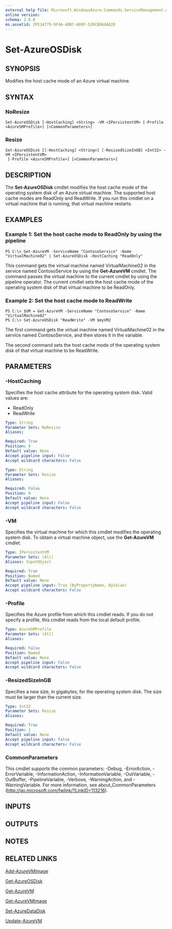 ```yaml
---
external help file: Microsoft.WindowsAzure.Commands.ServiceManagement.dll-Help.xml
online version: 
schema: 2.0.0
ms.assetid: 2FE14779-9F4A-40B7-A09F-520CB966AA28
---
```


# Set-AzureOSDisk

## SYNOPSIS
Modifies the host cache mode of an Azure virtual machine.

## SYNTAX

### NoResize
```
Set-AzureOSDisk [-HostCaching] <String> -VM <IPersistentVM> [-Profile <AzureSMProfile>] [<CommonParameters>]
```

### Resize
```
Set-AzureOSDisk [[-HostCaching] <String>] [-ResizedSizeInGB] <Int32> -VM <IPersistentVM>
 [-Profile <AzureSMProfile>] [<CommonParameters>]
```

## DESCRIPTION
The **Set-AzureOSDisk** cmdlet modifies the host cache mode of the operating system disk of an Azure virtual machine.
The supported host cache modes are ReadOnly and ReadWrite.
If you run this cmdlet on a virtual machine that is running, that virtual machine restarts.

## EXAMPLES

### Example 1: Set the host cache mode to ReadOnly by using the pipeline
```
PS C:\> Get-AzureVM -ServiceName "ContosoService" -Name "VirtualMachine02" | Set-AzureOSDisk -HostCaching "ReadOnly"
```

This command gets the virtual machine named VirtualMachine02 in the service named ContosoService by using the **Get-AzureVM** cmdlet.
The command passes the virtual machine to the current cmdlet by using the pipeline operator.
The current cmdlet sets the host cache mode of the operating system disk of that virtual machine to be ReadOnly.

### Example 2: Set the host cache mode to ReadWrite
```
PS C:\> $VM = Get-AzureVM -ServiceName "ContosoService" -Name "VirtualMachine02"
PS C:\> Set-AzureOSDisk "ReadWrite" -VM $myVM2
```

The first command gets the virtual machine named VirtualMachine02 in the service named ContosoService, and then stores it in the variable.

The second command sets the host cache mode of the operating system disk of that virtual machine to be ReadWrite.

## PARAMETERS

### -HostCaching
Specifies the host cache attribute for the operating system disk.
Valid values are: 

- ReadOnly 
- ReadWrite

```yaml
Type: String
Parameter Sets: NoResize
Aliases: 

Required: True
Position: 0
Default value: None
Accept pipeline input: False
Accept wildcard characters: False
```

```yaml
Type: String
Parameter Sets: Resize
Aliases: 

Required: False
Position: 0
Default value: None
Accept pipeline input: False
Accept wildcard characters: False
```

### -VM
Specifies the virtual machine for which this cmdlet modifies the operating system disk.
To obtain a virtual machine object, use the **Get-AzureVM** cmdlet.

```yaml
Type: IPersistentVM
Parameter Sets: (All)
Aliases: InputObject

Required: True
Position: Named
Default value: None
Accept pipeline input: True (ByPropertyName, ByValue)
Accept wildcard characters: False
```

### -Profile
Specifies the Azure profile from which this cmdlet reads.
If you do not specify a profile, this cmdlet reads from the local default profile.

```yaml
Type: AzureSMProfile
Parameter Sets: (All)
Aliases: 

Required: False
Position: Named
Default value: None
Accept pipeline input: False
Accept wildcard characters: False
```

### -ResizedSizeInGB
Specifies a new size, in gigabytes, for the operating system disk.
The size must be larger than the current size.

```yaml
Type: Int32
Parameter Sets: Resize
Aliases: 

Required: True
Position: 1
Default value: None
Accept pipeline input: False
Accept wildcard characters: False
```

### CommonParameters
This cmdlet supports the common parameters: -Debug, -ErrorAction, -ErrorVariable, -InformationAction, -InformationVariable, -OutVariable, -OutBuffer, -PipelineVariable, -Verbose, -WarningAction, and -WarningVariable. For more information, see about_CommonParameters (http://go.microsoft.com/fwlink/?LinkID=113216).

## INPUTS

## OUTPUTS

## NOTES

## RELATED LINKS

[Add-AzureVMImage](./Add-AzureVMImage.md)

[Get-AzureOSDisk](./Get-AzureOSDisk.md)

[Get-AzureVM](./Get-AzureVM.md)

[Get-AzureVMImage](./Get-AzureVMImage.md)

[Set-AzureDataDisk](./Set-AzureDataDisk.md)

[Update-AzureVM](./Update-AzureVM.md)


